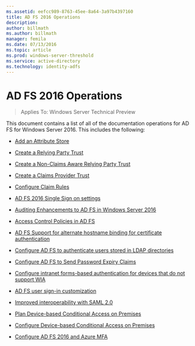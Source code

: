 ```yaml
---
ms.assetid: eefcc989-8763-45ee-8a64-3a97b4397160
title: AD FS 2016 Operations
description:
author: billmath
ms.author: billmath
manager: femila
ms.date: 07/13/2016
ms.topic: article
ms.prod: windows-server-threshold
ms.service: active-directory
ms.technology: identity-adfs
---
```

# AD FS 2016 Operations

>Applies To: Windows Server Technical Preview

This document contains a list of all of the documentation operations for AD FS for Windows Server 2016. This includes the following:  
  
* [Add an Attribute Store](../ad-fs/operations/Add-an-Attribute-Store.md) 

* [Create a Relying Party Trust](../ad-fs/operations/Create-a-Relying-Party-Trust.md)

* [Create a Non-Claims Aware Relying Party Trust](../ad-fs/operations/Create-a-Non-Claims-Aware-Relying-Party-Trust.md)

* [Create a Claims Provider Trust](../ad-fs/operations/Create-a-Claims-Provider-Trust.md)

* [Configure Claim Rules](../ad-fs/operations/Configure-Claim-Rules.md)      
  
* [AD FS 2016 Single Sign on settings](../ad-fs/operations/AD-FS-2016-Single-Sign-On-Settings.md)  

* [Auditing Enhancements to AD FS in Windows Server 2016](../ad-fs/operations/Auditing-Enhancements-to-AD-FS-in-Windows-Server-2016.md)  
    
*   [Access Control Policies in AD FS](../ad-fs/operations/Access-Control-Policies-in-AD-FS.md)  
  
* [AD FS Support for alternate hostname binding for certificate authentication](../ad-fs/operations/AD-FS-support-for-alternate-hostname-binding-for-certificate-authentication.md)  
  
* [Configure AD FS to authenticate users stored in LDAP directories](../ad-fs/operations/Configure-AD-FS-to-authenticate-users-stored-in-LDAP-directories.md)  
  
* [Configure AD FS to Send Password Expiry Claims](../ad-fs/operations/Configure-AD-FS-to-Send-Password-Expiry-Claims.md)  

* [Configure intranet forms-based authentication for devices that do not support WIA](../ad-fs/operations/Configure-intranet-forms-based-authentication-for-devices-that-do-not-support-WIA.md)
  
* [AD FS user sign-in customization](../ad-fs/operations/AD-FS-user-sign-in-customization.md)  
  
* [Improved interoperability with SAML 2.0](../ad-fs/operations/Improved-interoperability-with-SAML-2.0.md)  
  
* [Plan Device-based Conditional Access on Premises](../ad-fs/operations/Plan-Device-based-Conditional-Access-on-Premises.md) 

*  [Configure Device-based Conditional Access on Premises](../ad-fs/operations/Configure-Device-based-Conditional-Access-on-Premises.md)   
  
* [Configure AD FS 2016 and Azure MFA](../ad-fs/operations/Configure-AD-FS-2016-and-Azure-MFA.md)  
  
  
  


